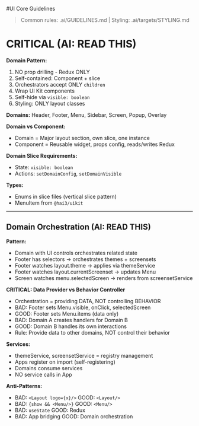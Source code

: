 #UI Core Guidelines

> Common rules: .ai/GUIDELINES.md | Styling: .ai/targets/STYLING.md

# CRITICAL (AI: READ THIS)

**Domain Pattern:**
1. NO prop drilling - Redux ONLY
2. Self-contained: Component + slice
3. Orchestrators accept ONLY `children`
4. Wrap UI Kit components
5. Self-hide via `visible: boolean`
6. Styling: ONLY layout classes

**Domains:** Header, Footer, Menu, Sidebar, Screen, Popup, Overlay

**Domain vs Component:**
- Domain = Major layout section, own slice, one instance
- Component = Reusable widget, props config, reads/writes Redux

**Domain Slice Requirements:**
- State: `visible: boolean`
- Actions: `setDomainConfig`, `setDomainVisible`

**Types:**
- Enums in slice files (vertical slice pattern)
- MenuItem from `@hai3/uikit`

---

## Domain Orchestration (AI: READ THIS)

**Pattern:**
- Domain with UI controls orchestrates related state
- Footer has selectors -> orchestrates themes + screensets
- Footer watches layout.theme -> applies via themeService
- Footer watches layout.currentScreenset -> updates Menu
- Screen watches menu.selectedScreen -> renders from screensetService

**CRITICAL: Data Provider vs Behavior Controller**
- Orchestration = providing DATA, NOT controlling BEHAVIOR
- BAD: Footer sets Menu.visible, onClick, selectedScreen
- GOOD: Footer sets Menu.items (data only)
- BAD: Domain A creates handlers for Domain B
- GOOD: Domain B handles its own interactions
- Rule: Provide data to other domains, NOT control their behavior

**Services:**
- themeService, screensetService = registry management
- Apps register on import (self-registering)
- Domains consume services
- NO service calls in App

**Anti-Patterns:**
- BAD: `<Layout logo={x}/>` GOOD: `<Layout/>`
- BAD: `{show && <Menu/>}` GOOD: `<Menu/>`
- BAD: `useState` GOOD: Redux
- BAD: App bridging GOOD: Domain orchestration
